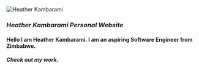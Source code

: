 ![Heather Kambarami](images/readme-image.png)
### ***Heather Kambarami Personal Website*** ###
#### Hello I am Heather Kambarami. I am an aspiring Software Engineer from Zimbabwe. ####
##### Check out my work. #####